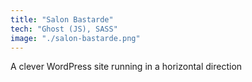 ```yaml
---
title: "Salon Bastarde"
tech: "Ghost (JS), SASS"
image: "./salon-bastarde.png"
---
```

A clever WordPress site running in a horizontal direction

